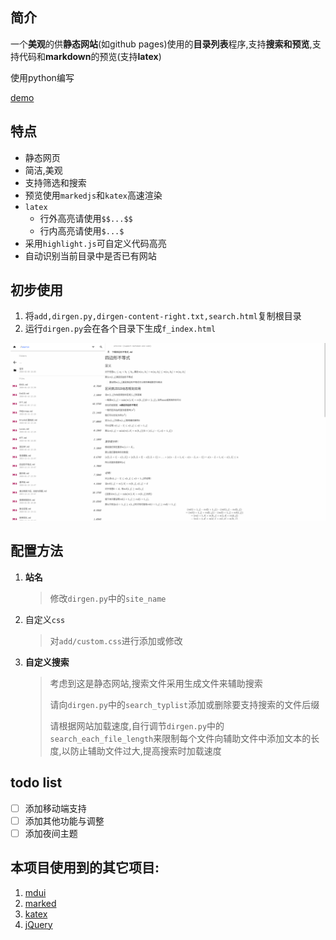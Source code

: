 ## 简介

 一个**美观**的供**静态网站**(如github pages)使用的**目录列表**程序,支持**搜索和预览**,支持代码和**markdown**的预览(支持**latex**)

使用python编写

[demo](https://codes.zcmimi.top/f_index.html)

## 特点

-  静态网页
-  简洁,美观
-  支持筛选和搜索
-  预览使用`markedjs`和`katex`高速渲染
-  `latex`
   -  行外高亮请使用`$$...$$`
   -  行内高亮请使用`$...$`
-  采用`highlight.js`可自定义代码高亮
-  自动识别当前目录中是否已有网站

## 初步使用

1. 将`add,dirgen.py,dirgen-content-right.txt,search.html`复制根目录
2. 运行`dirgen.py`会在各个目录下生成`f_index.html`

![](demo.png)

## 配置方法

1. **站名**

   >  修改`dirgen.py`中的`site_name`

2. 自定义`css`

   >  对`add/custom.css`进行添加或修改

3. **自定义搜索**

   >  考虑到这是静态网站,搜索文件采用生成文件来辅助搜索
   >
   >  请向`dirgen.py`中的`search_typlist`添加或删除要支持搜索的文件后缀
   >
   >  请根据网站加载速度,自行调节`dirgen.py`中的`search_each_file_length`来限制每个文件向辅助文件中添加文本的长度,以防止辅助文件过大,提高搜索时加载速度

## todo list

- [ ] 添加移动端支持
- [ ] 添加其他功能与调整
- [ ] 添加夜间主题

## 本项目使用到的其它项目:

1. [mdui](https://github.com/zdhxiong/mdui)
2. [marked](https://github.com/markedjs/marked)
3. [katex](https://github.com/KaTeX/KaTeX)
4. [jQuery](https://github.com/jquery/jquery)

